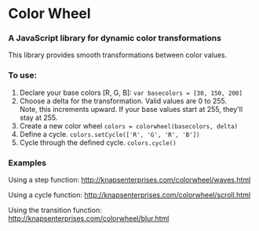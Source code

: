 # Color Wheel  
### A JavaScript library for dynamic color transformations

This library provides smooth transformations between color values.  

### To use:

1. Declare your base colors [R, G, B]: `var basecolors = [30, 150, 200]`
2. Choose a delta for the transformation. Valid values are 0 to 255.  
Note, this increments upward.  If your base values start at 255, they'll stay at 255.
3. Create a new color wheel `colors = colorwheel(basecolors, delta)`
3. Define a cycle. `colors.setCycle(['R', 'G', 'R', 'B'])`
4. Cycle through the defined cycle. `colors.cycle()`

### Examples

Using a step function: http://knapsenterprises.com/colorwheel/waves.html

Using a cycle function: http://knapsenterprises.com/colorwheel/scroll.html

Using the transition function: http://knapsenterprises.com/colorwheel/blur.html

